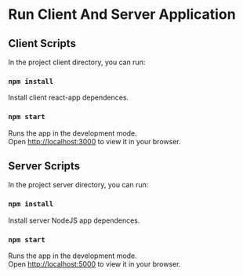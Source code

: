 # Run Client And Server Application

## Client Scripts

In the project client directory, you can run:

### `npm install`

Install client react-app dependences.

### `npm start`

Runs the app in the development mode.\
Open [http://localhost:3000](http://localhost:3000) to view it in your browser.

## Server Scripts

In the project server directory, you can run:

### `npm install`

Install server NodeJS app dependences.

### `npm start`

Runs the app in the development mode.\
Open [http://localhost:5000](http://localhost:5000) to view it in your browser.

